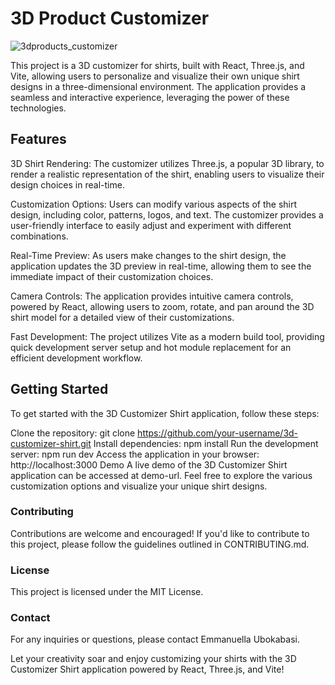 ﻿# 3D Product Customizer

![3dproducts_customizer](https://github.com/UB30-4/threejs_3dshirt-customizer/assets/101749091/23f62022-2f6f-40b2-8af3-cf37c006488d)

 This project is a 3D customizer for shirts, built with React, Three.js, and Vite, allowing users to personalize and visualize their own unique shirt designs in a three-dimensional environment. The application provides a seamless and interactive experience, leveraging the power of these technologies.

## Features
3D Shirt Rendering: The customizer utilizes Three.js, a popular 3D library, to render a realistic representation of the shirt, enabling users to visualize their design choices in real-time.

Customization Options: Users can modify various aspects of the shirt design, including color, patterns, logos, and text. The customizer provides a user-friendly interface to easily adjust and experiment with different combinations.

Real-Time Preview: As users make changes to the shirt design, the application updates the 3D preview in real-time, allowing them to see the immediate impact of their customization choices.

Camera Controls: The application provides intuitive camera controls, powered by React, allowing users to zoom, rotate, and pan around the 3D shirt model for a detailed view of their customizations.

Fast Development: The project utilizes Vite as a modern build tool, providing quick development server setup and hot module replacement for an efficient development workflow.

## Getting Started
To get started with the 3D Customizer Shirt application, follow these steps:

Clone the repository: git clone https://github.com/your-username/3d-customizer-shirt.git
Install dependencies: npm install
Run the development server: npm run dev
Access the application in your browser: http://localhost:3000
Demo
A live demo of the 3D Customizer Shirt application can be accessed at demo-url. Feel free to explore the various customization options and visualize your unique shirt designs.

### Contributing
Contributions are welcome and encouraged! If you'd like to contribute to this project, please follow the guidelines outlined in CONTRIBUTING.md.

### License
This project is licensed under the MIT License.

### Contact
For any inquiries or questions, please contact Emmanuella Ubokabasi.

Let your creativity soar and enjoy customizing your shirts with the 3D Customizer Shirt application powered by React, Three.js, and Vite!
 
